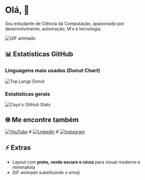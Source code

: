 # Olá, 👋

Sou estudante de Ciência da Computação, apaixonado por desenvolvimento, automação, IA's e tecnologia.

![GIF animado]([https://media.giphy.com/media/3oEjI6SIIHBdRxXI40/giphy.gif](https://www.canva.com/design/DAG0YpuEkqk/2zkcNvPb1rGjx63EUvItXw/edit?utm_content=DAG0YpuEkqk&utm_campaign=designshare&utm_medium=link2&utm_source=sharebutton))

## 📊 Estatísticas GitHub

### Linguagens mais usadas (Donut Chart)
![Top Langs Donut](https://github-readme-stats.vercel.app/api/top-langs/?username=Cayozickler&layout=donut&theme=dark_green)

### Estatísticas gerais
![Cayo's GitHub Stats](https://github-readme-stats.vercel.app/api?username=Cayozickler&show_icons=true&theme=dark_green&count_private=true)


## 🌐 Me encontre também
[![YouTube](https://img.shields.io/badge/YouTube-%23FF0000?style=for-the-badge&logo=youtube&logoColor=white)](https://www.youtube.com/channel/SEU_CANAL) # [![LinkedIn](https://img.shields.io/badge/LinkedIn-%230077B5?style=for-the-badge&logo=linkedin&logoColor=white)](https://www.linkedin.com/in/seu-perfil) # [![Instagram](https://img.shields.io/badge/Instagram-%23E1306C?style=for-the-badge&logo=instagram&logoColor=white)](https://www.instagram.com/seu_perfil)  


## ⚡ Extras
- Layout com **preto, verde escuro e cinza** para visual moderno e minimalista
- GIF animado substituindo o emoji
